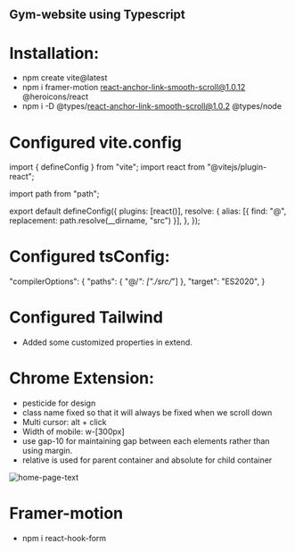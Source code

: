 ## Gym-website using Typescript

# Installation:

- npm create vite@latest
- npm i framer-motion react-anchor-link-smooth-scroll@1.0.12 @heroicons/react
- npm i -D @types/react-anchor-link-smooth-scroll@1.0.2 @types/node

# Configured vite.config

import { defineConfig } from "vite";
import react from "@vitejs/plugin-react";

import path from "path";

export default defineConfig({
plugins: [react()],
resolve: {
alias: [{ find: "@", replacement: path.resolve(__dirname, "src") }],
},
});

# Configured tsConfig:

"compilerOptions": {
"paths": {
"@/_": ["./src/_"]
},
"target": "ES2020",
}

# Configured Tailwind

- Added some customized properties in extend.

# Chrome Extension:

- pesticide for design
- class name fixed so that it will always be fixed when we scroll down
- Multi cursor: alt + click
- Width of mobile: w-[300px]
- use gap-10 for maintaining gap between each elements rather than using margin.
- relative is used for parent container and absolute for child container

<div className="relative">
              <div className="before:absolute before:-top-20 before:-left-20 before:z-[-1]  md:before:content-evolvetext">
                <img alt="home-page-text" src={HomePageText} />
              </div>
            </div>

# Framer-motion

- npm i react-hook-form
